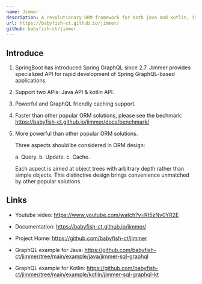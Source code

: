 ```yaml
---
name: Jimmer
description: A revolutionary ORM framework for both java and kotlin, it also provides specialized API for rapid development of Spring GraphQL-based applications.
url: https://babyfish-ct.github.io/jimmer/
github: babyfish-ct/jimmer
---
```


## Introduce

1.  SpringBoot has introduced Spring GraphQL since 2.7. Jimmer provides specialized API for rapid development of Spring GraphQL-based applications.

2.  Support two APIs: Java API & kotlin API.

3.  Powerful and GraphQL friendly caching support.

4.  Faster than other popular ORM solutions, please see the bechmark: https://babyfish-ct.github.io/jimmer/docs/benchmark/

5.  More powerful than other popular ORM solutions.

    Three aspects should be considered in ORM design: 

    a. Query.
    b. Update.
    c. Cache. 

    Each aspect is aimed at object trees with arbitrary depth rather than simple objects. This distinctive design brings convenience unmatched by other popular solutions.

## Links

- Youtube video: https://www.youtube.com/watch?v=Rt5zNv0YR2E

- Documentation: https://babyfish-ct.github.io/jimmer/

- Project Home: https://github.com/babyfish-ct/jimmer

- GraphQL example for Java: https://github.com/babyfish-ct/jimmer/tree/main/example/java/jimmer-sql-graphql

- GraphQL example for Kotlin: https://github.com/babyfish-ct/jimmer/tree/main/example/kotlin/jimmer-sql-graphql-kt